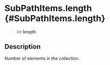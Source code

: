SubPathItems.length {#SubPathItems.length}
===================

> int **length**

Description
-----------

Number of elements in the collection.
